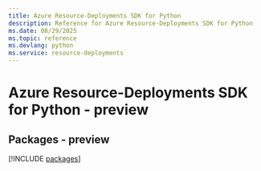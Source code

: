 ```yaml
---
title: Azure Resource-Deployments SDK for Python
description: Reference for Azure Resource-Deployments SDK for Python
ms.date: 08/29/2025
ms.topic: reference
ms.devlang: python
ms.service: resource-deployments
---
```

# Azure Resource-Deployments SDK for Python - preview
## Packages - preview
[!INCLUDE [packages](resource-deployments-index.md)]